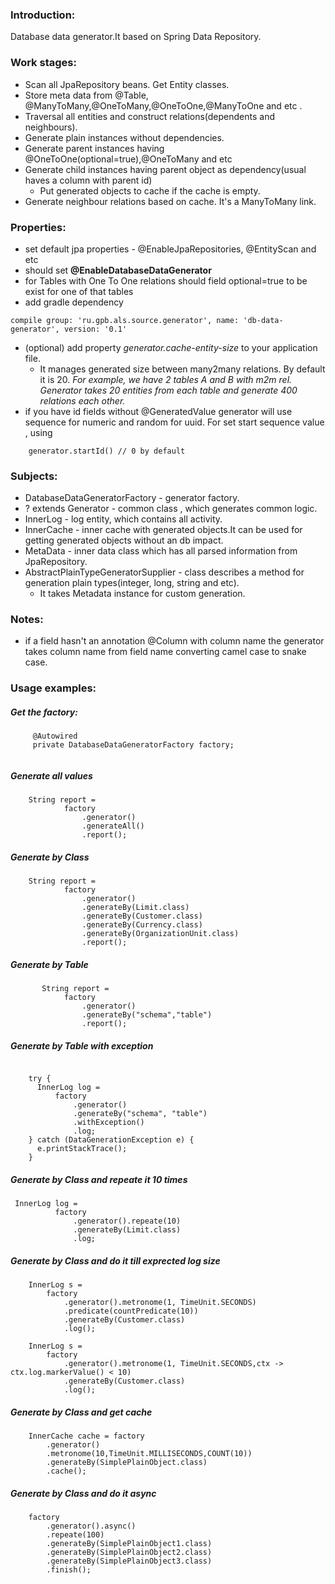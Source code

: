 ### Introduction:
Database data generator.It based on Spring Data Repository.

### Work stages:
* Scan all JpaRepository beans. Get Entity classes. 
* Store meta data from @Table, @ManyToMany,@OneToMany,@OneToOne,@ManyToOne and etc .
* Traversal all entities and construct relations(dependents and neighbours).
* Generate plain instances without dependencies.
* Generate parent instances having @OneToOne(optional=true),@OneToMany and etc
* Generate child instances having parent object as dependency(usual haves a column with parent id)
    * Put generated objects to cache if the cache is empty. 
* Generate neighbour relations based on cache. It's a ManyToMany link.


### Properties:
* set default jpa properties - @EnableJpaRepositories, @EntityScan and etc
* should set **@EnableDatabaseDataGenerator**
* for Tables with One To One relations should field optional=true to be exist for one of that tables 
* add gradle dependency  
```
compile group: 'ru.gpb.als.source.generator', name: 'db-data-generator', version: '0.1'
```
* (optional) add property *generator.cache-entity-size* to your application file. 
    * It manages generated size between many2many relations. By default it is 20.
      *For example, we have 2 tables A and B with m2m rel. Generator takes 20 entities from each table and generate 400 relations each other.*
* if you have id fields without @GeneratedValue generator will use sequence for numeric and random for uuid. For set start sequence value , using 
```
    generator.startId() // 0 by default
```
### Subjects:
* DatabaseDataGeneratorFactory - generator factory.
* ? extends Generator - common class , which generates common logic.
* InnerLog - log entity, which contains all activity.
* InnerCache - inner cache with generated objects.It can be used for getting generated objects without an db impact.  
* MetaData - inner data class which has all parsed information from JpaRepository.
* AbstractPlainTypeGeneratorSupplier - class describes a method for generation plain types(integer, long, string and etc). 
    * It takes Metadata instance for custom generation.


### Notes:
* if a field hasn't an annotation @Column with column name the generator takes column 
name from field name converting camel case to snake case.

### Usage examples:

##### Get the factory:
```
     @Autowired
     private DatabaseDataGeneratorFactory factory;
     
```
##### Generate all values

```
    String report =
            factory
                .generator()
                .generateAll()
                .report();

```

##### Generate by Class
```
    String report =
            factory
                .generator()
                .generateBy(Limit.class)
                .generateBy(Customer.class)
                .generateBy(Currency.class)
                .generateBy(OrganizationUnit.class)
                .report();

```
##### Generate by Table
```
       String report =
            factory
                .generator()
                .generateBy("schema","table")
                .report();

```

##### Generate by Table with exception
```

    try {
      InnerLog log =
          factory
              .generator()
              .generateBy("schema", "table")
              .withException()
              .log;
    } catch (DataGenerationException e) {
      e.printStackTrace();
    }

```

##### Generate by Class and repeate it 10 times
```
 InnerLog log =
          factory
              .generator().repeate(10)
              .generateBy(Limit.class)
              .log;

```
##### Generate by Class and do it till exprected log size  
```
    InnerLog s =
        factory
            .generator().metronome(1, TimeUnit.SECONDS)
            .predicate(countPredicate(10))
            .generateBy(Customer.class)
            .log();

    InnerLog s =
        factory
            .generator().metronome(1, TimeUnit.SECONDS,ctx -> ctx.log.markerValue() < 10)
            .generateBy(Customer.class)
            .log();
```
##### Generate by Class and get cache 
```
    InnerCache cache = factory
        .generator()
        .metronome(10,TimeUnit.MILLISECONDS,COUNT(10))
        .generateBy(SimplePlainObject.class)
        .cache();
```

##### Generate by Class and do it async
```
    factory
        .generator().async()
        .repeate(100)
        .generateBy(SimplePlainObject1.class)
        .generateBy(SimplePlainObject2.class)
        .generateBy(SimplePlainObject3.class)
        .finish();
```

